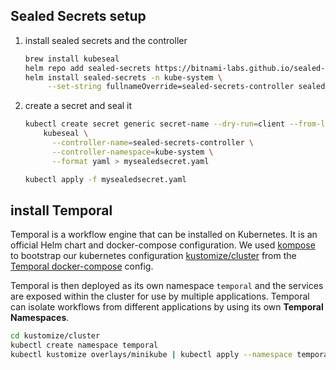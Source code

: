 ## Sealed Secrets setup

1. install sealed secrets and the controller

   ```bash
   brew install kubeseal
   helm repo add sealed-secrets https://bitnami-labs.github.io/sealed-secrets
   helm install sealed-secrets -n kube-system \
        --set-string fullnameOverride=sealed-secrets-controller sealed-secrets/sealed-secrets
   ```

2. create a secret and seal it

   ```bash
   kubectl create secret generic secret-name --dry-run=client --from-literal=foo=bar -o yaml | \
       kubeseal \
         --controller-name=sealed-secrets-controller \
         --controller-namespace=kube-system \
         --format yaml > mysealedsecret.yaml

   kubectl apply -f mysealedsecret.yaml
   ```

## install Temporal

Temporal is a workflow engine that can be installed on Kubernetes. It is an official
Helm chart and docker-compose configuration. We used [kompose](https://kompose.io)
to bootstrap our kubernetes configuration [kustomize/cluster](./kustomize/cluster) from
the [Temporal docker-compose](https://github.com/temporalio/docker-compose) config.

Temporal is then deployed as its own namespace `temporal` and the services are exposed
within the cluster for use by multiple applications. Temporal can isolate workflows from
different applications by using its own **Temporal Namespaces**.

```bash
cd kustomize/cluster
kubectl create namespace temporal
kubectl kustomize overlays/minikube | kubectl apply --namespace temporal -f -
```
